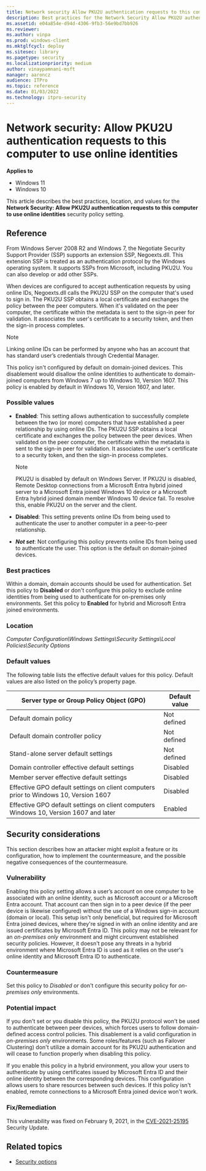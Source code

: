 ```yaml
---
title: Network security Allow PKU2U authentication requests to this computer to use online identities
description: Best practices for the Network Security Allow PKU2U authentication requests to this computer to use online identities security setting.
ms.assetid: e04a854e-d94d-4306-9fb3-56e9bd7bb926
ms.reviewer:
ms.author: vinpa
ms.prod: windows-client
ms.mktglfcycl: deploy
ms.sitesec: library
ms.pagetype: security
ms.localizationpriority: medium
author: vinaypamnani-msft
manager: aaroncz
audience: ITPro
ms.topic: reference
ms.date: 01/03/2022
ms.technology: itpro-security
---
```


# Network security: Allow PKU2U authentication requests to this computer to use online identities

**Applies to**
-   Windows 11
-   Windows 10

This article describes the best practices, location, and values for the **Network Security: Allow PKU2U authentication requests to this computer to use online identities** security policy setting.

## Reference

From Windows Server 2008 R2 and Windows 7, the Negotiate Security Support Provider (SSP) supports an extension SSP, Negoexts.dll. This extension SSP is treated as an authentication protocol by the Windows operating system. It supports SSPs from Microsoft, including PKU2U. You can also develop or add other SSPs.

When devices are configured to accept authentication requests by using online IDs, Negoexts.dll calls the PKU2U SSP on the computer that's used to sign in. The PKU2U SSP obtains a local certificate and exchanges the policy between the peer computers. When it's validated on the peer computer, the certificate within the metadata is sent to the sign-in peer for validation. It associates the user's certificate to a security token, and then the sign-in process completes.

> [!NOTE]
> Linking online IDs can be performed by anyone who has an account that has standard user’s credentials through Credential Manager.

This policy isn't configured by default on domain-joined devices. This disablement would disallow the online identities to authenticate to domain-joined computers from Windows 7 up to Windows 10, Version 1607. This policy is enabled by default in Windows 10, Version 1607, and later.

### Possible values

-   **Enabled**: This setting allows authentication to successfully complete between the two (or more) computers that have established a peer relationship by using online IDs. The PKU2U SSP obtains a local certificate and exchanges the policy between the peer devices. When validated on the peer computer, the certificate within the metadata is sent to the sign-in peer for validation. It associates the user's certificate to a security token, and then the sign-in process completes.

    > [!NOTE]
    > PKU2U is disabled by default on Windows Server. If PKU2U is disabled, Remote Desktop connections from a Microsoft Entra hybrid joined server to a Microsoft Entra joined Windows 10 device or a Microsoft Entra hybrid joined domain member Windows 10 device fail. To resolve this, enable PKU2U on the server and the client.

-   **Disabled**: This setting prevents online IDs from being used to authenticate the user to another computer in a peer-to-peer relationship.

-   ***Not set***: Not configuring this policy prevents online IDs from being used to authenticate the user. This option is the default on domain-joined devices.

### Best practices

Within a domain, domain accounts should be used for authentication. Set this policy to **Disabled** or don't configure this policy to exclude online identities from being used to authenticate for on-premises only environments. Set this policy to **Enabled** for hybrid and Microsoft Entra joined environments.

### Location

*Computer Configuration\\Windows Settings\\Security Settings\\Local Policies\\Security Options*

### Default values

The following table lists the effective default values for this policy. Default values are also listed on the policy’s property page.

| Server type or Group Policy Object (GPO) | Default value |
| - | - |
| Default domain policy| Not defined|
| Default domain controller policy | Not defined|
| Stand-alone server default settings | Not defined|
| Domain controller effective default settings | Disabled|
| Member server effective default settings | Disabled|
| Effective GPO default settings on client computers prior to Windows 10, Version 1607 | Disabled|
| Effective GPO default settings on client computers Windows 10, Version 1607 and later| Enabled|

## Security considerations

This section describes how an attacker might exploit a feature or its configuration, how to implement the countermeasure, and the possible negative consequences of the countermeasure.

### Vulnerability

Enabling this policy setting allows a user’s account on one computer to be associated with an online identity, such as Microsoft account or a Microsoft Entra account. That account can then sign in to a peer device (if the peer device is likewise configured) without the use of a Windows sign-in account (domain or local). This setup isn't only beneficial, but required for Microsoft Entra joined devices, where they're signed in with an online identity and are issued certificates by Microsoft Entra ID. This policy may not be relevant for an *on-premises only* environment and might circumvent established security policies. However, it doesn't pose any threats in a hybrid environment where Microsoft Entra ID is used as it relies on the user's online identity and Microsoft Entra ID to authenticate.

### Countermeasure

Set this policy to *Disabled* or don't configure this security policy for *on-premises only* environments.

### Potential impact

If you don't set or you disable this policy, the PKU2U protocol won't be used to authenticate between peer devices, which forces users to follow domain-defined access control policies. This disablement is a valid configuration in *on-premises only* environments. Some roles/features (such as Failover Clustering) don't utilize a domain account for its PKU2U authentication and will cease to function properly when disabling this policy.

If you enable this policy in a hybrid environment, you allow your users to authenticate by using certificates issued by Microsoft Entra ID and their online identity between the corresponding devices. This configuration allows users to share resources between such devices. If this policy isn't enabled, remote connections to a Microsoft Entra joined device won't work.

### Fix/Remediation

This vulnerability was fixed on February 9, 2021, in the [CVE-2021-25195](https://msrc.microsoft.com/update-guide/vulnerability/CVE-2021-25195) Security Update.

## Related topics

- [Security options](security-options.md)
